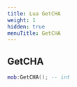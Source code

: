 ```yaml
---
title: Lua GetCHA
weight: 1
hidden: true
menuTitle: GetCHA
---
```

## GetCHA
```lua
mob:GetCHA(); -- int
```